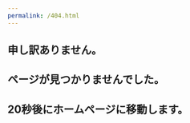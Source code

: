 ```yaml
---
permalink: /404.html
---
```



## 申し訳ありません。
## ページが見つかりませんでした。
## 20秒後にホームページに移動します。

<script>
setTimeout("redirect()", 20);
function redirect(){
    location.href='./';
}
</script>
